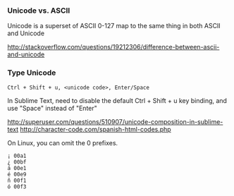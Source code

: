### Unicode vs. ASCII

Unicode is a superset of ASCII
0-127 map to the same thing in both ASCII and Unicode

http://stackoverflow.com/questions/19212306/difference-between-ascii-and-unicode


### Type Unicode

```
Ctrl + Shift + u, <unicode code>, Enter/Space
```

In Sublime Text, need to disable the default Ctrl + Shift + u key binding, and use "Space" instead of "Enter"

http://superuser.com/questions/510907/unicode-composition-in-sublime-text
http://character-code.com/spanish-html-codes.php

On Linux, you can omit the 0 prefixes.

```
¡ 00a1
¿ 00bf
á 00e1
é 00e9
ñ 00f1
ó 00f3
```
